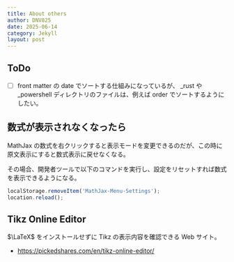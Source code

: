 ```yaml
---
title: About others
author: DNV825
date: 2025-06-14
category: Jekyll
layout: post
---
```


## ToDo

- [ ] front matter の date でソートする仕組みになっているが、 \_rust や \_powershell ディレクトリのファイルは、例えば order でソートするようにしたい。

## 数式が表示されなくなったら

MathJax の数式を右クリックすると表示モードを変更できるのだが、この時に原文表示にすると数式表示に戻せなくなる。

その場合、開発者ツールで以下のコマンドを実行し、設定をリセットすれば数式を表示できるようになる。

```javascript
localStorage.removeItem('MathJax-Menu-Settings');
location.reload();
```

## Tikz Online Editor

$\LaTeX$ をインストールせずに Tikz の表示内容を確認できる Web サイト。

- <https://pickedshares.com/en/tikz-online-editor/>
